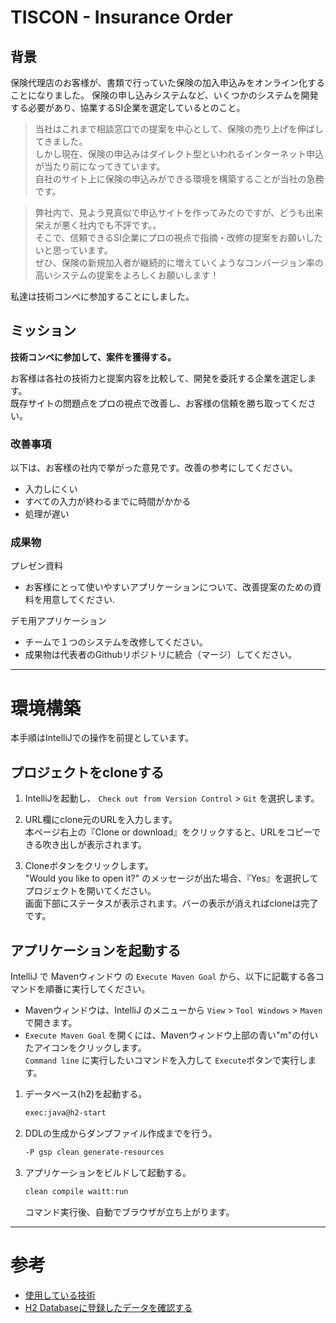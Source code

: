 # TISCON - Insurance Order
## 背景

保険代理店のお客様が、書類で行っていた保険の加入申込みをオンライン化することになりました。
保険の申し込みシステムなど、いくつかのシステムを開発する必要があり、協業するSI企業を選定しているとのこと。

> 当社はこれまで相談窓口での提案を中心として、保険の売り上げを伸ばしてきました。<br>
> しかし現在、保険の申込みはダイレクト型といわれるインターネット申込が当たり前になってきています。<br>
> 自社のサイト上に保険の申込みができる環境を構築することが当社の急務です。

> 弊社内で、見よう見真似で申込サイトを作ってみたのですが、どうも出来栄えが悪く社内でも不評です。。<br>
> そこで、信頼できるSI企業にプロの視点で指摘・改修の提案をお願いしたいと思っています。<br>
> ぜひ、保険の新規加入者が継続的に増えていくようなコンバージョン率の高いシステムの提案をよろしくお願いします！

私達は技術コンペに参加することにしました。

## ミッション

**技術コンペに参加して、案件を獲得する。**

お客様は各社の技術力と提案内容を比較して、開発を委託する企業を選定します。<br>
既存サイトの問題点をプロの視点で改善し、お客様の信頼を勝ち取ってください。

### 改善事項

以下は、お客様の社内で挙がった意見です。改善の参考にしてください。

 - 入力しにくい
 - すべての入力が終わるまでに時間がかかる
 - 処理が遅い

### 成果物

プレゼン資料
 - お客様にとって使いやすいアプリケーションについて、改善提案のための資料を用意してください.

デモ用アプリケーション
 - チームで１つのシステムを改修してください。
 - 成果物は代表者のGithubリポジトリに統合（マージ）してください。

---

# 環境構築

本手順はIntelliJでの操作を前提としています。

## プロジェクトをcloneする

1. IntelliJを起動し、 `Check out from Version Control` > `Git` を選択します。

2. URL欄にclone元のURLを入力します。<br>
本ページ右上の『Clone or download』をクリックすると、URLをコピーできる吹き出しが表示されます。

3. Cloneボタンをクリックします。<br>
"Would you like to open it?" のメッセージが出た場合、『Yes』を選択してプロジェクトを開いてください。<br>
画面下部にステータスが表示されます。バーの表示が消えればcloneは完了です。

## アプリケーションを起動する

IntelliJ で Mavenウィンドウ の `Execute Maven Goal` から、以下に記載する各コマンドを順番に実行してください。
- Mavenウィンドウは、IntelliJ のメニューから `View` > `Tool Windows` > `Maven` で開きます。
- `Execute Maven Goal` を開くには、Mavenウィンドウ上部の青い"m"の付いたアイコンをクリックします。<br>
`Command line` に実行したいコマンドを入力して `Execute`ボタンで実行します。

1. データベース(h2)を起動する。<br>
    ```sh
    exec:java@h2-start
    ```

2. DDLの生成からダンプファイル作成までを行う。
    ```sh
    -P gsp clean generate-resources
    ```

3. アプリケーションをビルドして起動する。
    ```sh
    clean compile waitt:run
    ```
    コマンド実行後、自動でブラウザが立ち上がります。

---


# 参考

- [使用している技術](https://github.com/tiscon/tiscon4-startup-guide/blob/master/content/aboutUsingTechnology.md)
- [H2 Databaseに登録したデータを確認する](https://github.com/tiscon/tiscon4-startup-guide/blob/master/content/h2Database.md)
